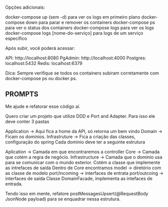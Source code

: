 Opções adicionais:

docker-compose up (sem -d) para ver os logs em primeiro plano
docker-compose down para parar e remover os containers
docker-compose ps para ver o status dos containers
docker-compose logs para ver os logs
docker-compose logs [nome-do-serviço] para logs de um serviço específico

Após subir, você poderá acessar:

API: http://localhost:8080
PgAdmin: http://localhost:4000
Postgres: localhost:5432
Redis: localhost:6379

Dica: Sempre verifique se todos os containers subiram corretamente com docker-compose ps ou docker ps.

## PROMPTS

Me ajude e refatorar esse código aí.

Quero criar um projeto que utilize DDD e Port and Adapter. Para isso ele deve conter 3 pastas

Application -> Aqui fica a home da API, só retorna um bem vindo
Domain -> Ficam os dominios.
Infrastruture -> Fica a criação das classes, configuração do spring
Cada dominio deve ter a seguinte estrutura

Aplication -> Camada em que encontraremos a controller
Core -> Camada que cotém a regra de negócio.
Infrastructure -> Camada que o dominío usa para se comunicar com o mundo exterior. Cotém a classe que implemente as intrefaces de saída
Dentro de Core encontramos model -> diretório com as classe de modelo port/incoming -> interfaces de entrata port/outcoing -> interfaces de saída Classe DomainFacade, implementa as intefaces de entrada.

Tendo isso em mente, refatore postMessagesUpsert(@RequestBody JsonNode payload) para se enquadrar nessa estrutura.

